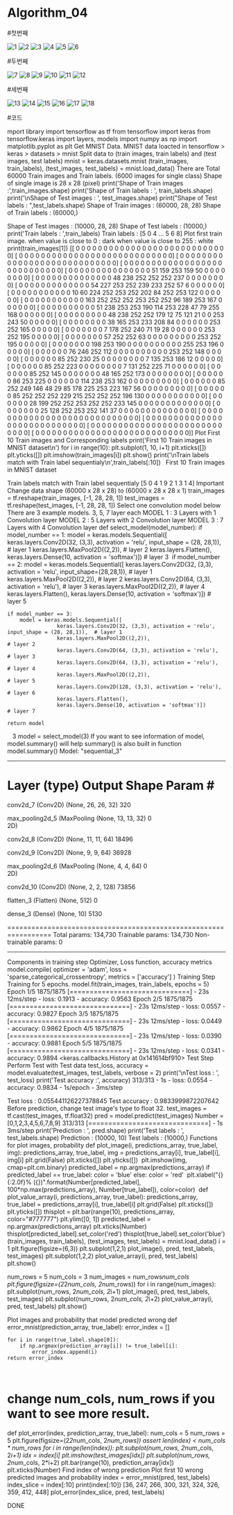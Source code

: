 # Algorithm_04

#첫번째


![1](https://user-images.githubusercontent.com/94188547/173534544-b666a59b-f8c0-4619-a529-65384358fe6b.PNG)
![2](https://user-images.githubusercontent.com/94188547/173534592-5b3a00ff-1847-4c44-91bf-49c200b66626.PNG)
![3](https://user-images.githubusercontent.com/94188547/173534603-7a28a949-e7b9-4778-ac8f-118c20d5b22b.PNG)
![4](https://user-images.githubusercontent.com/94188547/173534618-74e7dc66-0107-4983-9e86-76973a130994.PNG)
![5](https://user-images.githubusercontent.com/94188547/173534631-1e0c8d8e-fd80-4801-8b18-524dfe46332a.PNG)
![6](https://user-images.githubusercontent.com/94188547/173534642-a6b0abcc-8d89-47a1-88e5-fa4b824dde63.PNG)

#두번째


![7](https://user-images.githubusercontent.com/94188547/173534665-8a67955c-41c8-4eb1-91ed-8a4215d9be03.PNG)
![8](https://user-images.githubusercontent.com/94188547/173534671-c2071642-0797-40ba-bb5d-c5cf2585e08e.PNG)
![9](https://user-images.githubusercontent.com/94188547/173534678-87d654ac-27a2-4465-93e1-a421b1ae3360.PNG)
![10](https://user-images.githubusercontent.com/94188547/173534685-02d40b1a-f7ec-4305-8f1b-63cefb83a648.PNG)
![11](https://user-images.githubusercontent.com/94188547/173534708-7e856c86-e869-40a0-968c-29f899727962.PNG)
![12](https://user-images.githubusercontent.com/94188547/173534717-a5dc0322-cbc0-40b2-bb61-b24d5e263912.PNG)

#세번째


![13](https://user-images.githubusercontent.com/94188547/173534769-f911bafd-8ca6-40c0-a9cf-7c3cca7301e5.PNG)
![14](https://user-images.githubusercontent.com/94188547/173534777-9e66eb49-82f2-4f66-87ea-90bf889028ae.PNG)
![15](https://user-images.githubusercontent.com/94188547/173534790-fc575fd9-a578-48b4-8ddd-970b5b6845dc.PNG)
![16](https://user-images.githubusercontent.com/94188547/173534793-3b47821a-e87e-4138-a829-6d442bf14411.PNG)
![17](https://user-images.githubusercontent.com/94188547/173534795-5215a256-aa9f-456b-b260-fec51719c976.PNG)
![18](https://user-images.githubusercontent.com/94188547/173534801-65ca6ffd-4fd9-434c-a153-4e634c96f7df.PNG)


#코드


mport library
import tensorflow as tf
from tensorflow import keras
from tensorflow.keras import layers, models
import numpy as np 
import matplotlib.pyplot as plt 
Get MNIST Data.
MNIST data loacted in tensorflow > keras > datasets > mnist
Split data to (train images, train labels) and (test images, test labels)
mnist = keras.datasets.mnist
(train_images, train_labels), (test_images, test_labels) = mnist.load_data()
There are Total 60000 Train images and Train labels. (6000 images for single class)
Shape of single image is 28 x 28 (pixel)
print('Shape of Train images :',train_images.shape)
print('Shape of Train labels : ', train_labels.shape)
print('\nShape of Test images : ', test_images.shape)
print("Shape of Test labels : ",test_labels.shape)
Shape of Train images : (60000, 28, 28)
Shape of Train labels :  (60000,)

Shape of Test images :  (10000, 28, 28)
Shape of Test labels :  (10000,)
print('Train labels : ',train_labels)
Train labels :  [5 0 4 ... 5 6 8]
Plot first train image.
when value is close to 0 : dark
when value is close to 255 : white
print(train_images[1])
[[  0   0   0   0   0   0   0   0   0   0   0   0   0   0   0   0   0   0
    0   0   0   0   0   0   0   0   0   0]
 [  0   0   0   0   0   0   0   0   0   0   0   0   0   0   0   0   0   0
    0   0   0   0   0   0   0   0   0   0]
 [  0   0   0   0   0   0   0   0   0   0   0   0   0   0   0   0   0   0
    0   0   0   0   0   0   0   0   0   0]
 [  0   0   0   0   0   0   0   0   0   0   0   0   0   0   0   0   0   0
    0   0   0   0   0   0   0   0   0   0]
 [  0   0   0   0   0   0   0   0   0   0   0   0   0   0   0  51 159 253
  159  50   0   0   0   0   0   0   0   0]
 [  0   0   0   0   0   0   0   0   0   0   0   0   0   0  48 238 252 252
  252 237   0   0   0   0   0   0   0   0]
 [  0   0   0   0   0   0   0   0   0   0   0   0   0  54 227 253 252 239
  233 252  57   6   0   0   0   0   0   0]
 [  0   0   0   0   0   0   0   0   0   0   0  10  60 224 252 253 252 202
   84 252 253 122   0   0   0   0   0   0]
 [  0   0   0   0   0   0   0   0   0   0   0 163 252 252 252 253 252 252
   96 189 253 167   0   0   0   0   0   0]
 [  0   0   0   0   0   0   0   0   0   0  51 238 253 253 190 114 253 228
   47  79 255 168   0   0   0   0   0   0]
 [  0   0   0   0   0   0   0   0   0  48 238 252 252 179  12  75 121  21
    0   0 253 243  50   0   0   0   0   0]
 [  0   0   0   0   0   0   0   0  38 165 253 233 208  84   0   0   0   0
    0   0 253 252 165   0   0   0   0   0]
 [  0   0   0   0   0   0   0   7 178 252 240  71  19  28   0   0   0   0
    0   0 253 252 195   0   0   0   0   0]
 [  0   0   0   0   0   0   0  57 252 252  63   0   0   0   0   0   0   0
    0   0 253 252 195   0   0   0   0   0]
 [  0   0   0   0   0   0   0 198 253 190   0   0   0   0   0   0   0   0
    0   0 255 253 196   0   0   0   0   0]
 [  0   0   0   0   0   0  76 246 252 112   0   0   0   0   0   0   0   0
    0   0 253 252 148   0   0   0   0   0]
 [  0   0   0   0   0   0  85 252 230  25   0   0   0   0   0   0   0   0
    7 135 253 186  12   0   0   0   0   0]
 [  0   0   0   0   0   0  85 252 223   0   0   0   0   0   0   0   0   7
  131 252 225  71   0   0   0   0   0   0]
 [  0   0   0   0   0   0  85 252 145   0   0   0   0   0   0   0  48 165
  252 173   0   0   0   0   0   0   0   0]
 [  0   0   0   0   0   0  86 253 225   0   0   0   0   0   0 114 238 253
  162   0   0   0   0   0   0   0   0   0]
 [  0   0   0   0   0   0  85 252 249 146  48  29  85 178 225 253 223 167
   56   0   0   0   0   0   0   0   0   0]
 [  0   0   0   0   0   0  85 252 252 252 229 215 252 252 252 196 130   0
    0   0   0   0   0   0   0   0   0   0]
 [  0   0   0   0   0   0  28 199 252 252 253 252 252 233 145   0   0   0
    0   0   0   0   0   0   0   0   0   0]
 [  0   0   0   0   0   0   0  25 128 252 253 252 141  37   0   0   0   0
    0   0   0   0   0   0   0   0   0   0]
 [  0   0   0   0   0   0   0   0   0   0   0   0   0   0   0   0   0   0
    0   0   0   0   0   0   0   0   0   0]
 [  0   0   0   0   0   0   0   0   0   0   0   0   0   0   0   0   0   0
    0   0   0   0   0   0   0   0   0   0]
 [  0   0   0   0   0   0   0   0   0   0   0   0   0   0   0   0   0   0
    0   0   0   0   0   0   0   0   0   0]
 [  0   0   0   0   0   0   0   0   0   0   0   0   0   0   0   0   0   0
    0   0   0   0   0   0   0   0   0   0]]
Plot First 10 Train images and Corresponding labels
print('First 10 Train images in MNIST dataset\n')
for i in range(10):
    plt.subplot(1, 10, i+1)
    plt.xticks([])
    plt.yticks([])
    plt.imshow(train_images[i])
plt.show()
print('\nTrain labels match with Train label sequentialy\n',train_labels[:10])
​
​
First 10 Train images in MNIST dataset



Train labels match with Train label sequentialy
 [5 0 4 1 9 2 1 3 1 4]
Important
Change data shape (60000 x 28 x 28) to (60000 x 28 x 28 x 1)
train_images = tf.reshape(train_images, [-1, 28, 28, 1])
test_images = tf.reshape(test_images, [-1, 28, 28, 1])
Select one convolution model below
There are 3 example models.
3, 5, 7 layer each
MODEL 1 : 3 Layers with 1 Convolution layer
MODEL 2 : 5 Layers with 2 Convolution layer
MODEL 3 : 7 Layers with 4 Convolution layer
def select_model(model_number):
    if model_number == 1:
        model = keras.models.Sequential([
                    keras.layers.Conv2D(32, (3,3), activation = 'relu', input_shape = (28, 28,1)),  # layer 1 
                    keras.layers.MaxPool2D((2,2)),                                                  # layer 2 
                    keras.layers.Flatten(),
                    keras.layers.Dense(10, activation = 'softmax')])                                # layer 3
​
    if model_number == 2:
        model = keras.models.Sequential([
                    keras.layers.Conv2D(32, (3,3), activation = 'relu', input_shape=(28,28,1)),     # layer 1 
                    keras.layers.MaxPool2D((2,2)),                                                  # layer 2
                    keras.layers.Conv2D(64, (3,3), activation = 'relu'),                            # layer 3 
                    keras.layers.MaxPool2D((2,2)),                                                  # layer 4
                    keras.layers.Flatten(),
                    keras.layers.Dense(10, activation = 'softmax')])                                # layer 5
                    
    if model_number == 3: 
        model = keras.models.Sequential([
                    keras.layers.Conv2D(32, (3,3), activation = 'relu', input_shape = (28, 28,1)),  # layer 1
                    keras.layers.MaxPool2D((2,2)),                                                  # layer 2
                    keras.layers.Conv2D(64, (3,3), activation = 'relu'),                            # layer 3
                    keras.layers.Conv2D(64, (3,3), activation = 'relu'),                            # layer 4
                    keras.layers.MaxPool2D((2,2)),                                                  # layer 5
                    keras.layers.Conv2D(128, (3,3), activation = 'relu'),                           # layer 6
                    keras.layers.Flatten(),
                    keras.layers.Dense(10, activation = 'softmax')])                                # layer 7
    
    return model 
​
​
​
3
model = select_model(3)
If you want to see information of model, model.summary() will help
summary() is also built in function
model.summary()
Model: "sequential_3"
_________________________________________________________________
 Layer (type)                Output Shape              Param #   
=================================================================
 conv2d_7 (Conv2D)           (None, 26, 26, 32)        320       
                                                                 
 max_pooling2d_5 (MaxPooling  (None, 13, 13, 32)       0         
 2D)                                                             
                                                                 
 conv2d_8 (Conv2D)           (None, 11, 11, 64)        18496     
                                                                 
 conv2d_9 (Conv2D)           (None, 9, 9, 64)          36928     
                                                                 
 max_pooling2d_6 (MaxPooling  (None, 4, 4, 64)         0         
 2D)                                                             
                                                                 
 conv2d_10 (Conv2D)          (None, 2, 2, 128)         73856     
                                                                 
 flatten_3 (Flatten)         (None, 512)               0         
                                                                 
 dense_3 (Dense)             (None, 10)                5130      
                                                                 
=================================================================
Total params: 134,730
Trainable params: 134,730
Non-trainable params: 0
_________________________________________________________________
Components in training step
Optimizer, Loss function, accuracy metrics
model.compile(
    optimizer = 'adam',
    loss = 'sparse_categorical_crossentropy',
    metrics = ['accuracy']
)
Training Step
Training for 5 epochs.
model.fit(train_images, train_labels,  epochs = 5)
Epoch 1/5
1875/1875 [==============================] - 23s 12ms/step - loss: 0.1913 - accuracy: 0.9563
Epoch 2/5
1875/1875 [==============================] - 23s 12ms/step - loss: 0.0557 - accuracy: 0.9827
Epoch 3/5
1875/1875 [==============================] - 23s 12ms/step - loss: 0.0449 - accuracy: 0.9862
Epoch 4/5
1875/1875 [==============================] - 23s 12ms/step - loss: 0.0390 - accuracy: 0.9881
Epoch 5/5
1875/1875 [==============================] - 23s 12ms/step - loss: 0.0341 - accuracy: 0.9894
<keras.callbacks.History at 0x141614bf910>
Test Step
Perform Test with Test data
test_loss, accuracy = model.evaluate(test_images, test_labels, verbose = 2)
print('\nTest loss : ', test_loss)
print('Test accuracy :', accuracy)
313/313 - 1s - loss: 0.0554 - accuracy: 0.9834 - 1s/epoch - 3ms/step

Test loss :  0.055441126227378845
Test accuracy : 0.9833999872207642
Before prediction, change test image's type to float 32.
test_images = tf.cast(test_images, tf.float32)
pred = model.predict(test_images)
Number = [0,1,2,3,4,5,6,7,8,9]
313/313 [==============================] - 1s 3ms/step
print('Prediction : ', pred.shape)
print('Test labels : ', test_labels.shape)
Prediction :  (10000, 10)
Test labels :  (10000,)
Functions for plot images, probability
def plot_image(i, predictions_array, true_label, img):
  predictions_array, true_label, img = predictions_array[i], true_label[i], img[i]
  plt.grid(False)
  plt.xticks([])
  plt.yticks([])
​
  plt.imshow(img, cmap=plt.cm.binary)
​
  predicted_label = np.argmax(predictions_array)
  if predicted_label == true_label:
    color = 'blue'
  else:
    color = 'red'
​
  plt.xlabel("{} {:2.0f}% ({})".format(Number[predicted_label],
                                100*np.max(predictions_array),
                                Number[true_label]),
                                color=color)
​
def plot_value_array(i, predictions_array, true_label):
  predictions_array, true_label = predictions_array[i], true_label[i]
  plt.grid(False)
  plt.xticks([])
  plt.yticks([])
  thisplot = plt.bar(range(10), predictions_array, color="#777777")
  plt.ylim([0, 1])
  predicted_label = np.argmax(predictions_array)
  plt.xticks(Number)
​
  thisplot[predicted_label].set_color('red')
  thisplot[true_label].set_color('blue')
(train_images, train_labels), (test_images, test_labels) = mnist.load_data()
i = 1
plt.figure(figsize=(6,3))
plt.subplot(1,2,1)
plot_image(i, pred, test_labels, test_images)
plt.subplot(1,2,2)
plot_value_array(i, pred,  test_labels)
plt.show()

num_rows = 5
num_cols = 3
num_images = num_rows*num_cols
plt.figure(figsize=(2*2*num_cols, 2*num_rows))
for i in range(num_images):
  plt.subplot(num_rows, 2*num_cols, 2*i+1)
  plot_image(i, pred, test_labels, test_images)
  plt.subplot(num_rows, 2*num_cols, 2*i+2)
  plot_value_array(i, pred, test_labels)
plt.show()

Plot images and probability that model predicted wrong
def error_mnist(prediction_array, true_label):
    error_index = []
    
    for i in range(true_label.shape[0]):
        if np.argmax(prediction_array[i]) != true_label[i]:
            error_index.append(i)
    return error_index
​
# change num_cols, num_rows if you want to see more result.  
def plot_error(index, prediction_array, true_label):
    num_cols = 5
    num_rows = 5
    plt.figure(figsize=(2*2*num_cols, 2*num_rows))
​
    assert len(index) < num_cols * num_rows
    for i in range(len(index)):
        plt.subplot(num_rows, 2*num_cols, 2*i+1)
        idx = index[i]
        plt.imshow(test_images[idx])
        plt.subplot(num_rows, 2*num_cols, 2*i+2)
        plt.bar(range(10), prediction_array[idx])
        plt.xticks(Number)
Find index of wrong prediction
Plot first 10 wrong predicted images and probability
index = error_mnist(pred, test_labels)
index_slice = index[:10]
print(index[:10])
[36, 247, 266, 300, 321, 324, 326, 359, 412, 448]
plot_error(index_slice, pred, test_labels)

DONE
